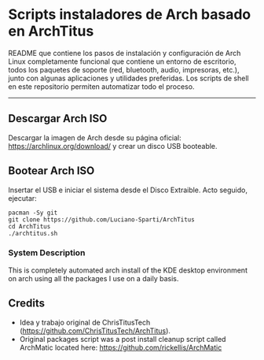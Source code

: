 # Scripts instaladores de Arch basado en ArchTitus 

README que contiene los pasos de instalación y configuración de Arch Linux completamente funcional que contiene un entorno de escritorio, todos los paquetes de soporte (red, bluetooth, audio, impresoras, etc.), junto con algunas aplicaciones y utilidades preferidas. Los scripts de shell en este repositorio permiten automatizar todo el proceso.

---
## Descargar Arch ISO

Descargar la imagen de Arch desde su página oficial: <https://archlinux.org/download/> y crear un disco USB booteable.

## Bootear Arch ISO

Insertar el USB e iniciar el sistema desde el Disco Extraible. Acto seguido, ejecutar:

```
pacman -Sy git
git clone https://github.com/Luciano-Sparti/ArchTitus
cd ArchTitus
./archtitus.sh
```

### System Description
This is completely automated arch install of the KDE desktop environment on arch using all the packages I use on a daily basis.

## Credits

- Idea y trabajo original de ChrisTitusTech (https://github.com/ChrisTitusTech/ArchTitus).
- Original packages script was a post install cleanup script called ArchMatic located here: https://github.com/rickellis/ArchMatic
